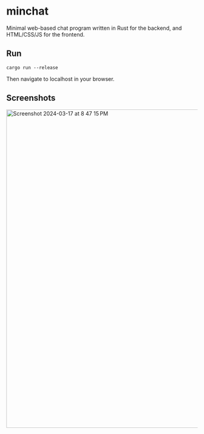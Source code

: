 # minchat

Minimal web-based chat program written in Rust for the backend, and HTML/CSS/JS for the frontend.

## Run

```
cargo run --release
```

Then navigate to localhost in your browser.
## Screenshots
<img width="838" alt="Screenshot 2024-03-17 at 8 47 15 PM" src="https://github.com/coolcoder613eb/minchat/assets/96163908/b83d459c-5b59-4900-bef9-75efb951446f">

